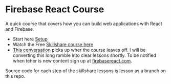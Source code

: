 # Firebase React Course
A quick course that covers how you can build web applications with React and Firebase.

- Start here [Setup](https://joshpitzalis.svbtle.com/setup)
- Watch the Free [Skillshare course here](http://skl.sh/2k6J3rg)
- [This conversation](https://www.youtube.com/watch?v=5vrbqbZLxQ8) picks up wher the course leaves off. I will be converting this long ramble into clear lessons shortly. To be notified when teher is new content sign up at [firebasereact.com](http://firebasereact.com/).

Source code for each step of the skillshare lessons is lesson as a branch on this repo.
